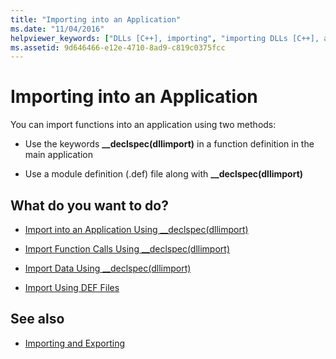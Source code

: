 ```yaml
---
title: "Importing into an Application"
ms.date: "11/04/2016"
helpviewer_keywords: ["DLLs [C++], importing", "importing DLLs [C++], applications", "applications [C++], importing into"]
ms.assetid: 9d646466-e12e-4710-8ad9-c819c0375fcc
---
```

# Importing into an Application

You can import functions into an application using two methods:

- Use the keywords **__declspec(dllimport)** in a function definition in the main application

- Use a module definition (.def) file along with **__declspec(dllimport)**

## What do you want to do?

- [Import into an Application Using __declspec(dllimport)](../build/importing-into-an-application-using-declspec-dllimport.md)

- [Import Function Calls Using __declspec(dllimport)](../build/importing-function-calls-using-declspec-dllimport.md)

- [Import Data Using __declspec(dllimport)](../build/importing-data-using-declspec-dllimport.md)

- [Import Using DEF Files](../build/importing-using-def-files.md)

## See also

- [Importing and Exporting](../build/importing-and-exporting.md)
